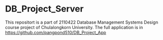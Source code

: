 # DB_Project_Server
This repositort is a part of 2110422 Database Management Systems Design course project of Chulalongkorn University. The full application is in <https://github.com/pangpond510/DB_Project_App>